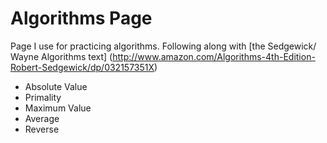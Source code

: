 # Algorithms Page
Page I use for practicing algorithms. Following along with [the Sedgewick/ Wayne Algorithms text] (http://www.amazon.com/Algorithms-4th-Edition-Robert-Sedgewick/dp/032157351X)

* Absolute Value
* Primality
* Maximum Value
* Average
* Reverse
